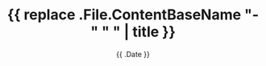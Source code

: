 ---
title: '{{ replace .File.ContentBaseName "-" " " | title }}'
date: '{{ .Date }}'
tags: []
comments: true
description: "The post description here!"
searchHidden: false
---